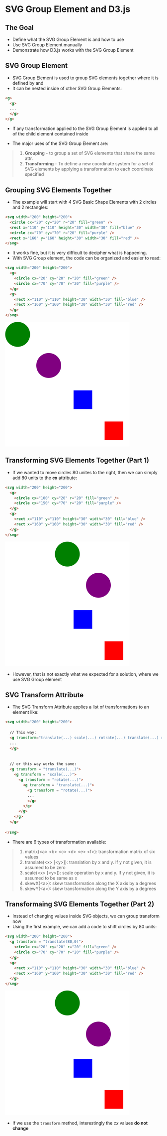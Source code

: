 # SVG Group Element and D3.js


## The Goal
- Define what the SVG Group Element is and how to use
- Use SVG Group Element manually
- Demonstrate how D3.js works with the SVG Group Element


## SVG Group Element
- SVG Group Element is used to group SVG elements together where it is defined by **<g>** and **</g>**
- It can be nested inside of other SVG Group Elements:
```html
<g>
  <g>
  ...
  </g>
</g>
```
- If any transformation applied to the SVG Group Element is applied to all of the child element contained inside

- The major uses of the SVG Group Element are:
> 1. **Grouping** - to group a set of SVG elements that share the same attr.
> 2. **Transforming** - To define a new coordinate system for a set of SVG elements by applying a transformation to each coordinate specified


## Grouping SVG Elements Together
- The example will start with 4 SVG Basic Shape Elements with 2 circles and 2 rectangles:
```html
<svg width="200" height="200">
  <circle cx="20" cy="20" r="20" fill="green" />
  <rect x="110" y="110" height="30" width="30" fill="blue" />
  <circle cx="70" cy="70" r="20" fill="purple" />
  <rect x="160" y="160" height="30" width="30" fill="red" />
</svg>
```
- It works fine, but it is very difficult to decipher what is happening.
- With SVG Group element, the code can be organized and easier to read:
```html
<svg width="200" height="200">
  <g>
    <circle cx="20" cy="20" r="20" fill="green" />
    <circle cx="70" cy="70" r="20" fill="purple" />
  </g>
  <g>
    <rect x="110" y="110" height="30" width="30" fill="blue" />
    <rect x="160" y="160" height="30" width="30" fill="red" />
  </g>
</svg>
```
![](fig/02-9_fig1.svg)


## Transforming SVG Elements Together (Part 1)
- If we wanted to move circles 80 unites to the right, then we can simply add 80 units to the **cx** attribute:
```html
<svg width="200" height="200">
  <g>
    <circle cx="100" cy="20" r="20" fill="green" />
    <circle cx="150" cy="70" r="20" fill="purple" />
  </g>
  <g>
    <rect x="110" y="110" height="30" width="30" fill="blue" />
    <rect x="160" y="160" height="30" width="30" fill="red" />
  </g>
</svg>
```
![](fig/02-9_fig2.svg)
- However, that is not exactly what we expected for a solution, where we use SVG Group element


## SVG Transform Attribute
- The SVG Transform Attribute applies a list of transformations to an element like:
```html
<svg width="200" height="200">

  // This way:
  <g transform="translate(...) scale(...) rotrate(...) translate(...) rotate(...)">
  ...
  </g>


  // or this way works the same:
  <g transform = "translate(...)">
    <g transform = "scale(...)">
      <g transform = "rotate(...)">
        <g transform = "translate(...)">
          <g transform = "rotate(...)">
          ...
          </g>
        </g>
      </g>
    </g>
  </g>

</svg>
```
- There are 6 types of transformation available:
>1. matrix(\<a\> \<b\> \<c\> \<d\> \<e\> \<f\>): transformation matrix of six values
>2. translate(\<x\> [\<y\>]): translation by x and y. If y not given, it is assumed to be zero
>3. scale(\<x\> [\<y\>]): scale operation by x and y. If y not given, it is assumed to be same as x
>4. skewX(\<a\>): skew transformation along the X axis by a degrees
>5. skewY(\<a\>): skew transformation along the Y axis by a degrees


## Transformaing SVG Elements Together (Part 2)
- Instead of changing values inside SVG objects, we can group transform now
- Using the first example, we can add a code to shift circles by 80 units:
```html
<svg width="200" height="200">
  <g transform = "translate(80,0)">
    <circle cx="20" cy="20" r="20" fill="green" />
    <circle cx="70" cy="70" r="20" fill="purple" />
  </g>
  <g>
    <rect x="110" y="110" height="30" width="30" fill="blue" />
    <rect x="160" y="160" height="30" width="30" fill="red" />
  </g>
</svg>
```
![](fig/02-9_fig3.svg)
- If we use the `transform` method, interestingly the *cx* values **do not change**

